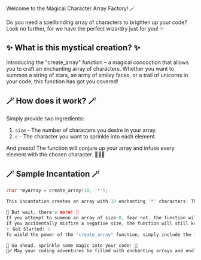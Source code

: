 Welcome to the Magical Character Array Factory! 🪄

Do you need a spellbinding array of characters to brighten up your code? Look no further, for we have the perfect wizardry just for you! ✨

## ✨ What is this mystical creation? ✨

Introducing the "create_array" function – a magical concoction that allows you to craft an enchanting array of characters. Whether you want to summon a string of stars, an army of smiley faces, or a trail of unicorns in your code, this function has got you covered!

## 🪄 How does it work? 🪄

Simply provide two ingredients:
1. `size` - The number of characters you desire in your array.
2. `c` - The character you want to sprinkle into each element.

And presto! The function will conjure up your array and infuse every element with the chosen character. 🧙‍♂️✨

## 🪄 Sample Incantation 🪄

```c
char *myArray = create_array(10, '*');

This incantation creates an array with 10 enchanting '*' characters! The possibilities are endless; let your imagination run wild! 🌠

🌟 But wait, there's more! 🌟
If you attempt to summon an array of size 0, fear not, the function will gracefully provide you with a NULL pointer – your code's safety net.
If you accidentally misfire a negative size, the function will still keep you safe with another NULL pointer.
✨ Get Started! ✨
To wield the power of the "create_array" function, simply include the "main.h" header in your code and cast your own spell to make your projects more fun and engaging! 🪄🔮

🚀 Go ahead, sprinkle some magic into your code! 🚀
🧙‍♂️ May your coding adventures be filled with enchanting arrays and endless possibilities! 🧙‍♀️

